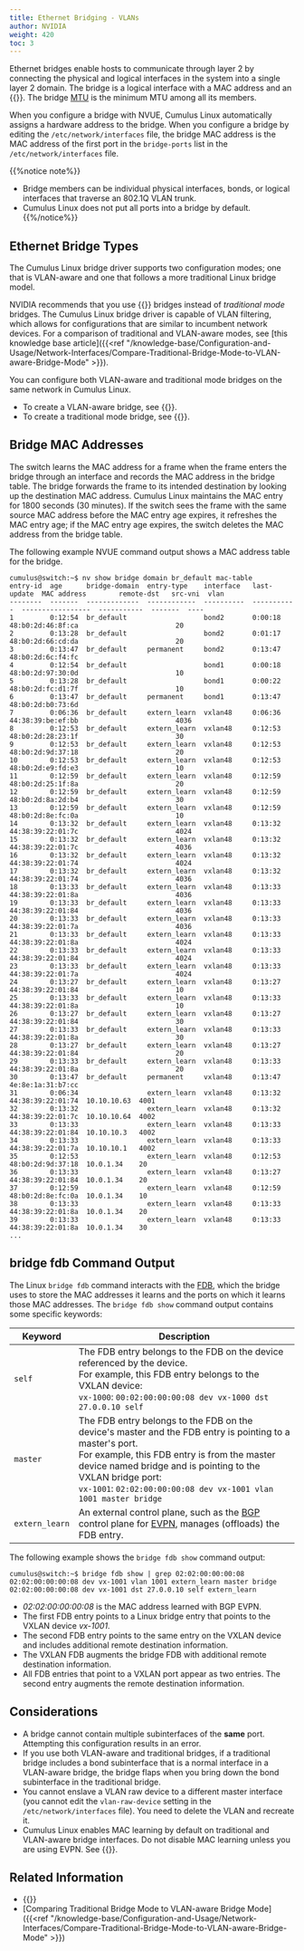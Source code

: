 ```yaml
---
title: Ethernet Bridging - VLANs
author: NVIDIA
weight: 420
toc: 3
---
```

Ethernet bridges enable hosts to communicate through layer 2 by connecting the physical and logical interfaces in the system into a single layer 2 domain. The bridge is a logical interface with a MAC address and an {{<link url="Switch-Port-Attributes#mtu" text="MTU">}}. The bridge <span class="a-tooltip">[MTU](## "Maximum Transmission Unit")</span> is the minimum MTU among all its members.

When you configure a bridge with NVUE, Cumulus Linux automatically assigns a hardware address to the bridge. When you configure a bridge by editing the `/etc/network/interfaces` file, the bridge MAC address is the MAC address of the first port in the `bridge-ports` list in the `/etc/network/interfaces` file.

{{%notice note%}}
- Bridge members can be individual physical interfaces, bonds, or logical interfaces that traverse an 802.1Q VLAN trunk.
- Cumulus Linux does not put all ports into a bridge by default.
{{%/notice%}}

## Ethernet Bridge Types

The Cumulus Linux bridge driver supports two configuration modes; one that is VLAN-aware and one that follows a more traditional Linux bridge model.

NVIDIA recommends that you use {{<link url="VLAN-aware-Bridge-Mode" text="VLAN-aware mode">}} bridges instead of *traditional mode* bridges. The Cumulus Linux bridge driver is capable of VLAN filtering, which allows for configurations that are similar to incumbent network devices. For a comparison of traditional and VLAN-aware modes, see
[this knowledge base article]({{<ref "/knowledge-base/Configuration-and-Usage/Network-Interfaces/Compare-Traditional-Bridge-Mode-to-VLAN-aware-Bridge-Mode" >}}).

You can configure both VLAN-aware and traditional mode bridges on the same network in Cumulus Linux.

- To create a VLAN-aware bridge, see {{<link title="VLAN-aware Bridge Mode">}}.
- To create a traditional mode bridge, see {{<link title="Traditional Bridge Mode">}}.

## Bridge MAC Addresses

The switch learns the MAC address for a frame when the frame enters the bridge through an interface and records the MAC address in the bridge table. The bridge forwards the frame to its intended destination by looking up the destination MAC address. Cumulus Linux maintains the MAC entry for 1800 seconds (30 minutes). If the switch sees the frame with the same source MAC address before the MAC entry age expires, it refreshes the MAC entry age; if the MAC entry age expires, the switch deletes the MAC address from the bridge table.

The following example NVUE command output shows a MAC address table for the bridge.

```
cumulus@switch:~$ nv show bridge domain br_default mac-table
entry-id  age      bridge-domain  entry-type    interface   last-update  MAC address        remote-dst   src-vni  vlan
--------  -------  -------------  ------------  ----------  -----------  -----------------  -----------  -------  ----
1         0:12:54  br_default                   bond2       0:00:18      48:b0:2d:46:8f:ca                        20  
2         0:13:28  br_default                   bond2       0:01:17      48:b0:2d:66:cd:da                        20  
3         0:13:47  br_default     permanent     bond2       0:13:47      48:b0:2d:6c:f4:fc                            
4         0:12:54  br_default                   bond1       0:00:18      48:b0:2d:97:30:0d                        10  
5         0:13:28  br_default                   bond1       0:00:22      48:b0:2d:fc:d1:7f                        10  
6         0:13:47  br_default     permanent     bond1       0:13:47      48:b0:2d:b0:73:6d                            
7         0:06:36  br_default     extern_learn  vxlan48     0:06:36      44:38:39:be:ef:bb                        4036
8         0:12:53  br_default     extern_learn  vxlan48     0:12:53      48:b0:2d:28:23:1f                        30  
9         0:12:53  br_default     extern_learn  vxlan48     0:12:53      48:b0:2d:9d:37:18                        20  
10        0:12:53  br_default     extern_learn  vxlan48     0:12:53      48:b0:2d:e9:fd:e3                        10  
11        0:12:59  br_default     extern_learn  vxlan48     0:12:59      48:b0:2d:25:1f:8a                        20  
12        0:12:59  br_default     extern_learn  vxlan48     0:12:59      48:b0:2d:8a:2d:b4                        30  
13        0:12:59  br_default     extern_learn  vxlan48     0:12:59      48:b0:2d:8e:fc:0a                        10  
14        0:13:32  br_default     extern_learn  vxlan48     0:13:32      44:38:39:22:01:7c                        4024
15        0:13:32  br_default     extern_learn  vxlan48     0:13:32      44:38:39:22:01:7c                        4036
16        0:13:32  br_default     extern_learn  vxlan48     0:13:32      44:38:39:22:01:74                        4024
17        0:13:32  br_default     extern_learn  vxlan48     0:13:32      44:38:39:22:01:74                        4036
18        0:13:33  br_default     extern_learn  vxlan48     0:13:33      44:38:39:22:01:8a                        4036
19        0:13:33  br_default     extern_learn  vxlan48     0:13:33      44:38:39:22:01:84                        4036
20        0:13:33  br_default     extern_learn  vxlan48     0:13:33      44:38:39:22:01:7a                        4036
21        0:13:33  br_default     extern_learn  vxlan48     0:13:33      44:38:39:22:01:8a                        4024
22        0:13:33  br_default     extern_learn  vxlan48     0:13:33      44:38:39:22:01:84                        4024
23        0:13:33  br_default     extern_learn  vxlan48     0:13:33      44:38:39:22:01:7a                        4024
24        0:13:27  br_default     extern_learn  vxlan48     0:13:27      44:38:39:22:01:84                        10  
25        0:13:33  br_default     extern_learn  vxlan48     0:13:33      44:38:39:22:01:8a                        10  
26        0:13:27  br_default     extern_learn  vxlan48     0:13:27      44:38:39:22:01:84                        30  
27        0:13:33  br_default     extern_learn  vxlan48     0:13:33      44:38:39:22:01:8a                        30  
28        0:13:27  br_default     extern_learn  vxlan48     0:13:27      44:38:39:22:01:84                        20  
29        0:13:33  br_default     extern_learn  vxlan48     0:13:33      44:38:39:22:01:8a                        20  
30        0:13:47  br_default     permanent     vxlan48     0:13:47      4e:8e:1a:31:b7:cc                            
31        0:06:34                 extern_learn  vxlan48     0:13:32      44:38:39:22:01:74  10.10.10.63  4001         
32        0:13:32                 extern_learn  vxlan48     0:13:32      44:38:39:22:01:7c  10.10.10.64  4002         
33        0:13:33                 extern_learn  vxlan48     0:13:33      44:38:39:22:01:84  10.10.10.3   4002         
34        0:13:33                 extern_learn  vxlan48     0:13:33      44:38:39:22:01:7a  10.10.10.1   4002         
35        0:12:53                 extern_learn  vxlan48     0:12:53      48:b0:2d:9d:37:18  10.0.1.34    20           
36        0:13:33                 extern_learn  vxlan48     0:13:27      44:38:39:22:01:84  10.0.1.34    20           
37        0:12:59                 extern_learn  vxlan48     0:12:59      48:b0:2d:8e:fc:0a  10.0.1.34    10           
38        0:13:33                 extern_learn  vxlan48     0:13:33      44:38:39:22:01:8a  10.0.1.34    20           
39        0:13:33                 extern_learn  vxlan48     0:13:33      44:38:39:22:01:8a  10.0.1.34    30        
...
```

## bridge fdb Command Output

The Linux `bridge fdb` command interacts with the <span class="a-tooltip">[FDB](## "Forwarding Database Table")</span>, which the bridge uses to store the MAC addresses it learns and the ports on which it learns those MAC addresses. The `bridge fdb show` command output contains some specific keywords:

| Keyword| Description |
|--- |--- |
| `self` | The FDB entry belongs to the FDB on the device referenced by the device.<br>For example, this FDB entry belongs to the VXLAN device:<br>`vx-1000`: `00:02:00:00:00:08 dev vx-1000 dst 27.0.0.10 self` |
| `master` |The FDB entry belongs to the FDB on the device's master and the FDB entry is pointing to a master's port.<br>For example, this FDB entry is from the master device named bridge and is pointing to the VXLAN bridge port:<br>`vx-1001`: `02:02:00:00:00:08 dev vx-1001 vlan 1001 master bridge` |
| `extern_learn` | An external control plane, such as the <span class="a-tooltip">[BGP](## "Border Gateway Protocol")</span> control plane for <span class="a-tooltip">[EVPN](## "Ethernet Virtual Private Network")</span>, manages (offloads) the FDB entry. |

The following example shows the `bridge fdb show` command output:

```
cumulus@switch:~$ bridge fdb show | grep 02:02:00:00:00:08
02:02:00:00:00:08 dev vx-1001 vlan 1001 extern_learn master bridge
02:02:00:00:00:08 dev vx-1001 dst 27.0.0.10 self extern_learn
```

- *02:02:00:00:00:08* is the MAC address learned with BGP EVPN.
- The first FDB entry points to a Linux bridge entry that points to the VXLAN device *vx-1001*.
- The second FDB entry points to the same entry on the VXLAN device and includes additional remote destination information.
- The VXLAN FDB augments the bridge FDB with additional remote destination information.
- All FDB entries that point to a VXLAN port appear as two entries. The second entry augments the remote destination information.

## Considerations

- A bridge cannot contain multiple subinterfaces of the **same** port. Attempting this configuration results in an error.
- If you use both VLAN-aware and traditional bridges, if a traditional bridge includes a bond subinterface that is a normal interface in a VLAN-aware bridge, the bridge flaps when you bring down the bond subinterface in the traditional bridge.
- You cannot enslave a VLAN raw device to a different master interface (you cannot edit the `vlan-raw-device` setting in the `/etc/network/interfaces` file). You need to delete the VLAN and recreate it.
- Cumulus Linux enables MAC learning by default on traditional and VLAN-aware bridge interfaces. Do not disable MAC learning unless you are using EVPN. See {{<link title="Ethernet Virtual Private Network - EVPN">}}.

## Related Information

- {{<exlink url="http://www.linuxjournal.com/article/8172" text="Linux Journal - Linux as an Ethernet Bridge">}}
- [Comparing Traditional Bridge Mode to VLAN-aware Bridge Mode]({{<ref "/knowledge-base/Configuration-and-Usage/Network-Interfaces/Compare-Traditional-Bridge-Mode-to-VLAN-aware-Bridge-Mode" >}})
